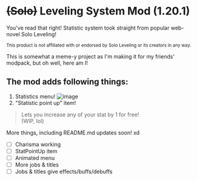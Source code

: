 # ~~(Solo)~~ Leveling System Mod (1.20.1) 
You've read that right! Statistic system took straight from popular web-novel Solo Leveling!

<sub>This product is not affiliated with or endorsed by Solo Leveling or its creators in any way.<sub>

This is somewhat a meme-y project as I'm making it for my friends' modpack, but oh well, here am I!

## The mod adds following things:
1. Statistics menu!
![image](https://github.com/user-attachments/assets/f8ae43b7-fbfa-4964-82a1-11790e602a69)
2. "Statistic point up" item!
> Lets you increase any of your stat by 1 for free!<br/> (WIP, lol)



More things, including README.md updates soon! xd

- [ ] Charisma working
- [ ] StatPointUp item
- [ ] Animated menu
- [ ] More jobs & titles
- [ ] Jobs & titles give effects/buffs/debuffs
